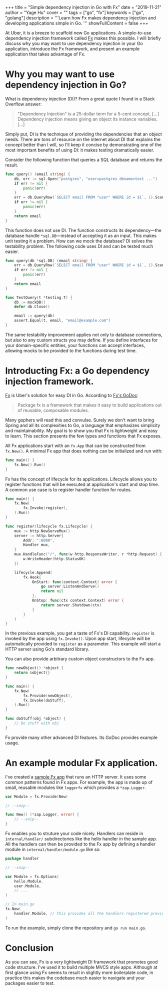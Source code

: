 +++
title = "Simple dependency injection in Go with Fx"
date = "2019-11-21"
author = "Yage Hu"
cover = ""
tags = ["go", "fx"]
keywords = ["go", "golang"]
description = '''Learn how Fx makes dependency injection and developing
applications simple in Go.
'''
showFullContent = false
+++

At Uber, it is a breeze to scaffold new Go applications. A simple-to-use
dependency injection framework called [Fx](https://github.com/uber-go/fx) makes
this possible. I will briefly discuss why you may want to use dependency
injection in your Go application, introduce the Fx framework, and present an
example application that takes advantage of Fx.

# Why you may want to use dependency injection in Go?

What is dependency injection (DI)? From a great quote I found in a Stack
Overflow answer:

> "Dependency Injection" is a 25-dollar term for a 5-cent concept, [...]
> Dependency injection means giving an object its instance variables. [...]

Simply put, DI is the technique of providing the dependencies that an object
needs. There are tons of resource on the internet about DI that explains the
concept better than I will, so I'll keep it concise by demonstrating one of the
most important benefits of using DI: it makes testing dramatically easier.

Consider the following function that queries a SQL database and returns the
result.

```go
func query() (email string) {
    db, err := sql.Open("postgres", "user=postgres dbname=test ...")
    if err != nil {
        panic(err)
    }
    err = db.QueryRow(`SELECT email FROM "user" WHERE id = $1`, 1).Scan(&email)
    if err != nil {
        panic(err)
    }
    return email
}
```

This function does not use DI. The function constructs its dependency—the
database handle `*sql.DB`—instead of accepting it as an input. This makes unit
testing it a problem. How can we mock the database? DI solves the testability
problem. The following code uses DI and can be tested much easier.

```go
func query(db *sql.DB) (email string) {
    err = db.QueryRow(`SELECT email FROM "user" WHERE id = $1`, 1).Scan(&email)
    if err != nil {
        panic(err)
    }
    return email
}

func TestQuery(t *testing.T) {
    db := mockDB()
    defer db.Close()

    email := query(db)
    assert.Equal(t, email, "email@example.com")
}
```

The same testability improvement applies not only to database connections, but
also to any custom structs you may define. If you define interfaces for your
domain-specific entities, your functions can accept interfaces, allowing mocks
to be provided to the functions during test time.

# Introducting Fx: a Go dependency injection framework.

[Fx](github.com/uber-go/fx) is Uber's solution for easy DI in Go. According to
[Fx's GoDoc](https://godoc.org/go.uber.org/fx):

> Package fx is a framework that makes it easy to build applications out of
> reusable, composable modules.

Many gophers will read this and convulse. Surely we don't want to bring Spring
and all its complexities to Go, a language that emphasizes simplicity and
maintainability. My goal is to show you that Fx is lightweight and easy to
learn. This section presents the few types and functions that Fx exposes.

All Fx applications start with an `fx.App` that can be constructed from
`fx.New()`. A minimal Fx app that does nothing can be initialized and run with:

```go
func main() {
    fx.New().Run()
}
```

Fx has the concept of lifecycle for its applications. Lifecycle allows you to
register functions that will be executed at application's start and stop time. A
common use case is to register handler function for routes.

```go
func main() {
    fx.New(
        fx.Invoke(register),
    ).Run()
}

func register(lifecycle fx.Lifecycle) {
    mux := http.NewServeMux()
    server := http.Server{
        Addr: ":8080",
        Handler mux,
    }
    mux.HandleFunc("/", func(w http.ResponseWriter, r *http.Request) {
        w.WriteHeader(http.StatusOK)
    })

    lifecycle.Append(
        fx.Hook{
            OnStart: func(context.Context) error {
                go server.ListenAndServe()
                return nil
            },
            OnStop: func(ctx context.Context) error {
                return server.Shutdown(ctx)
            }
        }
    )
}
```

In the previous example, you get a taste of Fx's DI capability. `register` is
invoked by the app using `fx.Invoke()`. Upon app start, lifecycle will be
automatically provided to `register` as a parameter. This example will start a
HTTP server using Go's standard library.

You can also provide arbitrary custom object constructors to the Fx app.

```go
func newObject() *object {
    return &object{}
}

func main() {
    fx.New(
        fx.Provide(newObject),
        fx.Invoke(doStuff),
    ).Run()
}

func doStuff(obj *object) {
    // Do stuff with obj
}
```

Fx provide many other advanced DI features. Its GoDoc provides example usage.

# An example modular Fx application.

I've created a [sample Fx app](https://github.com/yagehu/sample-fx-app) that
runs an HTTP server. It uses some common patterns found in Fx apps. For example,
the app is made up of small, reusable modules like `loggerfx` which provides a
`*zap.Logger`.

```go
var Module = fx.Provide(New)

// --snip--

func New() (*zap.Logger, error) {
    // --snip--
}
```

Fx enables you to struture your code nicely. Handlers can reside in
`internal/handler/` subdirectories like the hello handler in the sample app. All
the handlers can then be provided to the Fx app by defining a handler module in
`internal/handler/module.go` like so:

```go
package handler

// --snip--

var Module = fx.Options(
    hello.Module,
    user.Module,
    // ...
)

// In main.go
fx.New(
    handler.Module, // this provides all the handlers registered previously
)
```

To run the example, simply clone the repository and `go run main.go`.

# Conclusion

As you can see, Fx is a very lightweight DI framework that promotes good code
structure. I've used it to build multiple MVCS style apps. Although at first
glance using Fx seems to result in slightly more boilerplate code, in practice
this makes the codebase much easier to navigate and your packages easier to
test.
